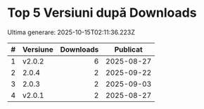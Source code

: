 # Top 5 Versiuni după Downloads

Ultima generare: 2025-10-15T02:11:36.223Z

| # | Versiune | Downloads | Publicat |
| - | - | -: | - |
| 1 | v2.0.2 | 6 | 2025-08-27 |
| 2 | 2.0.4 | 2 | 2025-09-22 |
| 3 | 2.0.3 | 2 | 2025-09-03 |
| 4 | v2.0.1 | 2 | 2025-08-27 |
